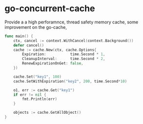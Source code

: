 # go-concurrent-cache

Provide a a high perforamnce, thread safety memory cache, some improvement on the go-cache,

```go
func main() {
	ctx, cancel := context.WithCancel(context.Background())
	defer cancel()
	cache := cache.New(ctx, cache.Options{
		Expiration:           time.Second * 1,
		CleanupInterval:      time.Second * 2,
		RenewExpirationOnGet: false,
	})

	cache.Set("key1", 100)
	cache.SetWithExpiration("key2", 200, time.Second*10)

	o1, err := cache.Get("key1")
	if err != nil {
		fmt.Println(err)
	}

	objects := cache.GetAllObject()
}
```